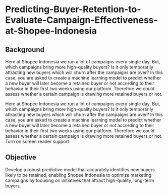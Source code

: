 # Predicting-Buyer-Retention-to-Evaluate-Campaign-Effectiveness-at-Shopee-Indonesia

## Background

Here at Shopee Indonesia we run a lot of campaigns every single day. But, which campaigns bring more high-quality buyers? Is it only temporarily attracting new buyers which will churn after the campaigns are over? In this case, you are asked to create a machine learning model to predict whether a new buyer will later become a retained buyer or not according to their behavior in their first two weeks using our platform. Therefore we could assess whether a certain campaign is drawing more retained buyers or not.
 
 
 	
Here at Shopee Indonesia we run a lot of campaigns every single day. But, which campaigns bring more high-quality buyers? Is it only temporarily attracting new buyers which will churn after the campaigns are over? In this case, you are asked to create a machine learning model to predict whether a new buyer will later become a retained buyer or not according to their behavior in their first two weeks using our platform. Therefore we could assess whether a certain campaign is drawing more retained buyers or not.
Turn on screen reader support

## Objective

Develop a robust predictive model that accurately identifies new buyers likely to be retained, enabling Shopee Indonesia to optimize marketing campaigns by focusing on initiatives that attract high-quality, long-term buyers.
